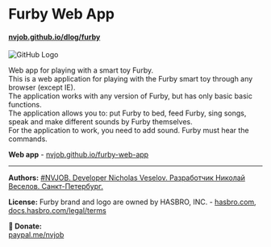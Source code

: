 # Furby Web App
#### [nvjob.github.io/dlog/furby](https://nvjob.github.io/dlog/furby)

![GitHub Logo](https://raw.githubusercontent.com/nvjob/nvjob.github.io/master/repo/devlog/furby%20app/web/10/pic/1.jpg)

Web app for playing with a smart toy Furby.<br>
This is a web application for playing with the Furby smart toy through any browser (except IE).<br>
The application works with any version of Furby, but has only basic basic functions. <br>
The application allows you to: put Furby to bed, feed Furby, sing songs, speak and make different sounds by Furby themselves.<br>
For the application to work, you need to add sound. Furby must hear the commands.

**Web app** - [nvjob.github.io/furby-web-app](https://nvjob.github.io/furby-web-app)

-------------------------------------------------------------------

**Authors:** [#NVJOB. Developer Nicholas Veselov. Разработчик Николай Веселов. Санкт-Петербург.](https://nvjob.github.io)

**License:** Furby brand and logo are owned by HASBRO, INC. - [hasbro.com](https://hasbro.com), [docs.hasbro.com/legal/terms](https://docs.hasbro.com/legal/terms)

**🖤 Donate:** <br>
[paypal.me/nvjob](https://paypal.me/nvjob)
